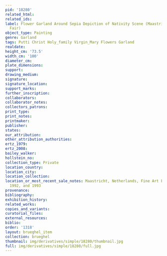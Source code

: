 ```yaml
---
pid: '18280'
related_html: 
related_ids: 
label: Flower Garland Around Sepia Depiction of Nativity Scene (Maastricht, Fine Art
  Fair)
object_type: Painting
genre: Garland
tags: Putti Christ Holy_family Virgin_Mary Flowers Garland
realdate: 
height_cm: '73.5'
width_cm: '100'
diameter_cm: 
plate_dimensions: 
support: 
drawing_medium: 
signature: 
signature_location: 
support_marks: 
further_inscription: 
collaborators: 
collaborator_notes: 
collectors_patrons: 
print_type: 
print_notes: 
printmaker: 
publisher: 
states: 
our_attribution: 
other_attribution_authorities: 
ertz_1979: 
ertz_2008: 
bailey_walker: 
hollstein_no: 
collection_type: Private
location_country: 
location_city: 
location_collection: 
location_or_most_recent_sale_notes: Maastricht, Netherlands, Fine Art Fair, cat. 1991,
  1992, and 1993
provenance: 
bibliography: 
exhibition_history: 
related_works: 
copies_and_variants: 
curatorial_files: 
external_resources: 
biblio: 
order: '1318'
layout: brueghel_item
collection: brueghel
thumbnail: img/derivatives/simple/18280/thumbnail.jpg
full: img/derivatives/simple/18280/full.jpg
---
```

